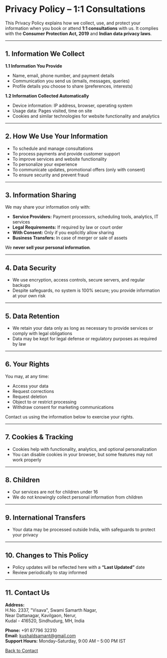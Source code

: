 # Privacy Policy – 1:1 Consultations

This Privacy Policy explains how we collect, use, and protect your information when you book or attend **1:1 consultations** with us. It complies with the **Consumer Protection Act, 2019** and **Indian data privacy laws**.

---

## 1. Information We Collect

**1.1 Information You Provide**
- Name, email, phone number, and payment details
- Communication you send us (emails, messages, queries)
- Profile details you choose to share (preferences, interests)

**1.2 Information Collected Automatically**
- Device information: IP address, browser, operating system
- Usage data: Pages visited, time on site
- Cookies and similar technologies for website functionality and analytics

---

## 2. How We Use Your Information
- To schedule and manage consultations
- To process payments and provide customer support
- To improve services and website functionality
- To personalize your experience
- To communicate updates, promotional offers (only with consent)
- To ensure security and prevent fraud

---

## 3. Information Sharing
We may share your information only with:

- **Service Providers:** Payment processors, scheduling tools, analytics, IT services
- **Legal Requirements:** If required by law or court order
- **With Consent:** Only if you explicitly allow sharing
- **Business Transfers:** In case of merger or sale of assets

We **never sell your personal information**.

---

## 4. Data Security
- We use encryption, access controls, secure servers, and regular backups
- Despite safeguards, no system is 100% secure; you provide information at your own risk

---

## 5. Data Retention
- We retain your data only as long as necessary to provide services or comply with legal obligations
- Data may be kept for legal defense or regulatory purposes as required by law

---

## 6. Your Rights
You may, at any time:

- Access your data
- Request corrections
- Request deletion
- Object to or restrict processing
- Withdraw consent for marketing communications

Contact us using the information below to exercise your rights.

---

## 7. Cookies & Tracking
- Cookies help with functionality, analytics, and optional personalization
- You can disable cookies in your browser, but some features may not work properly

---

## 8. Children
- Our services are not for children under 16
- We do not knowingly collect personal information from children

---

## 9. International Transfers
- Your data may be processed outside India, with safeguards to protect your privacy

---

## 10. Changes to This Policy
- Policy updates will be reflected here with a **“Last Updated”** date
- Review periodically to stay informed

---

## 11. Contact Us

**Address:**  
H.No. 2337, "Visava", Swami Samarth Nagar,  
Near Dattanagar, Kavilgaon, Nerur,  
Kudal - 416520, Sindhudurg, MH, India  

**Phone:** +91 87796 32310  
**Email:** kushaldsamant@gmail.com  
**Support Hours:** Monday–Saturday, 9:00 AM – 5:00 PM IST  

[Back to Contact](https://kushalsamant.github.io/contact.html)